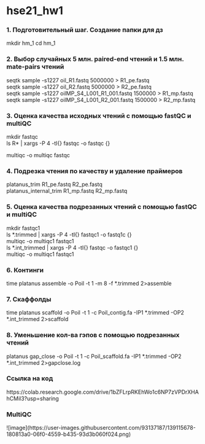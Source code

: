 # hse21_hw1
<h3> 1. Подготовительный шаг. Создание папки для дз </h3> 
mkdir hm_1
cd hm_1

<h3> 2. Выбор случайных 5 млн. paired-end чтений и 1.5 млн. mate-pairs чтений </h3> 
seqtk sample -s1227 oil_R1.fastq 5000000 > R1_pe.fastq <br>
seqtk sample -s1227 oil_R2.fastq 5000000 > R2_pe.fastq  <br>
seqtk sample -s1227 oilMP_S4_L001_R1_001.fastq 1500000 > R1_mp.fastq  <br>
seqtk sample -s1227 oilMP_S4_L001_R2_001.fastq 1500000 > R2_mp.fastq  <br>

<h3> 3. Оценка качества исходных чтений с помощью fastQC и multiQC</h3> 
mkdir fastqc  <br>
ls R* | xargs -P 4 -tI{} fastqc -o fastqc {}

multiqc -o multiqc fastqc

<h3> 4. Подрезка чтения по качеству и удаление праймеров </h3>
platanus_trim R1_pe.fastq R2_pe.fastq <br>
platanus_internal_trim R1_mp.fastq R2_mp.fastq

<h3> 5. Оценка качества подрезанных чтений с помощью fastQC и multiQC </h3>
mkdir fastqc1  <br>
ls *.trimmed | xargs -P 4 -tI{} fastqc1 -o fastq1c {}  <br>
multiqc -o multiqc1 fastqc1 <br>
ls *.int_trimmed | xargs -P 4 -tI{} fastqc -o fastqc1 {} <br>
multiqc -o multiqc1 fastqc1

<h3> 6. Континги </h3>
time platanus assemble -o Poil -t 1 -m 8 -f *.trimmed 2>assemble

<h3> 7. Скаффолды </h3>
time platanus scaffold -o Poil -t 1 -c Poil_contig.fa -IP1 *.trimmed -OP2 *.int_trimmed 2>scaffold

<h3> 8. Уменьшение кол-ва гэпов с помощью подрезанных чтений </h3>
platanus gap_close -o Poil -t 1 -c Poil_scaffold.fa -IP1 *.trimmed -OP2 *.int_trimmed 2>gapclose.log

<h3> Ссылка на код </h3>
https://colab.research.google.com/drive/1bZFLrpRKEhWo1c6NP7zVPDrXHAhCMil3?usp=sharing

<h3> MultiQC </h3>
![image](https://user-images.githubusercontent.com/93137187/139115678-180813a0-06f0-4559-b435-93d3b060f024.png)

